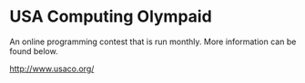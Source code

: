USA Computing Olympaid
=================

An online programming contest that is run monthly.
More information can be found below.

http://www.usaco.org/
